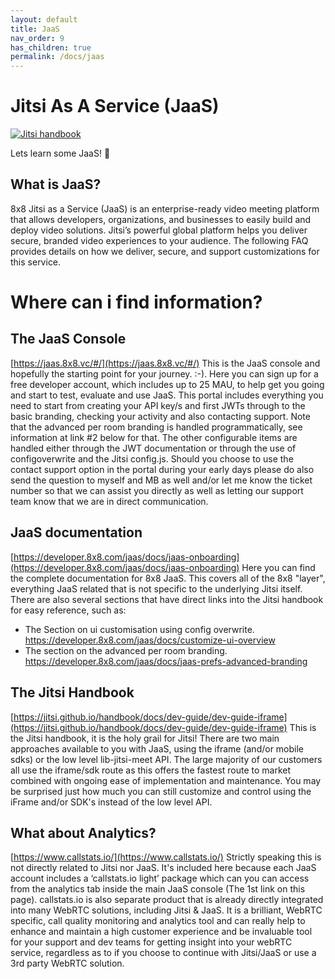 ```yaml
---
layout: default
title: JaaS
nav_order: 9
has_children: true
permalink: /docs/jaas
---
```


# Jitsi As A Service (JaaS)
[![Jitsi handbook](/cpaas-wiki/image_assets/jitsi+powered_by.png)](https://jaas.8x8.vc/#/)

Lets learn some JaaS! 🎷

## What is JaaS?
8x8 Jitsi as a Service (JaaS) is an enterprise-ready video meeting platform that allows developers, organizations, and businesses to easily build and deploy video solutions. Jitsi’s powerful global platform helps you deliver secure, branded video experiences to your audience. The following FAQ provides details on how we deliver, secure, and support customizations for this service.

# Where can i find information?

## The JaaS Console  
[https://jaas.8x8.vc/#/](https://jaas.8x8.vc/#/)
This is the JaaS console and hopefully the starting point for your journey. :-).
Here you can sign up for a free developer account, which includes up to 25 MAU, to help get you going and start to test, evaluate and use JaaS.  This portal includes everything you need to start from creating your API key/s and first JWTs through to the basic branding, checking your activity and also contacting support.  Note that the advanced per room branding is handled programmatically, see information at link #2 below for that.  The other configurable items are handled either through the JWT documentation or through the use of configoverwrite and the Jitsi config.js.
Should you choose to use the contact support option in the portal during your early days please do also send the question to myself and MB as well and/or let me know the ticket number so that we can assist you directly as well as letting our support team know that we are in direct communication.

## JaaS documentation  
[https://developer.8x8.com/jaas/docs/jaas-onboarding](https://developer.8x8.com/jaas/docs/jaas-onboarding)
Here you can find the complete documentation for 8x8 JaaS.  This covers all of the 8x8 "layer", everything JaaS related that is not specific to the underlying Jitsi itself.  There are also several sections that have direct links into the Jitsi handbook for easy reference, such as:

* The Section on ui customisation using config overwrite. https://developer.8x8.com/jaas/docs/customize-ui-overview
* The section on the advanced per room branding. https://developer.8x8.com/jaas/docs/jaas-prefs-advanced-branding

## The Jitsi Handbook  
[https://jitsi.github.io/handbook/docs/dev-guide/dev-guide-iframe](https://jitsi.github.io/handbook/docs/dev-guide/dev-guide-iframe)
This is the Jitsi handbook, it is the holy grail for Jitsi!
There are two main approaches available to you with JaaS, using the iframe (and/or mobile sdks) or the low level lib-jitsi-meet API.  The large majority of our customers all use the iframe/sdk route as this offers the fastest route to market combined with ongoing ease of implementation and maintenance.  You may be surprised just how much you can still customize and control using the iFrame and/or SDK's instead of the low level API.

## What about Analytics?
[https://www.callstats.io/](https://www.callstats.io/)
Strictly speaking this is not directly related to Jitsi nor JaaS.  It's included here because each JaaS account includes a ‘callstats.io light’ package which can you can access from the analytics tab inside the main JaaS console (The 1st link on this page).  callstats.io is also separate product that is already directly integrated into many WebRTC solutions, including Jitsi & JaaS.  It is a brilliant, WebRTC specific, call quality monitoring and analytics tool and can really help to enhance and maintain a high customer experience and be invaluable tool for your support and dev teams for getting insight into your webRTC service, regardless as to if you choose to continue with Jitsi/JaaS or use a 3rd party WebRTC solution.
